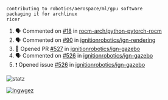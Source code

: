 ```
contributing to robotics/aerospace/ml/gpu software
packaging it for archlinux
ricer
```

<!--START_SECTION:activity-->
1. 🗣 Commented on [#18](https://github.com/rocm-arch/python-pytorch-rocm/issues/18) in [rocm-arch/python-pytorch-rocm](https://github.com/rocm-arch/python-pytorch-rocm)
2. 🗣 Commented on [#90](https://github.com/ignitionrobotics/ign-rendering/issues/90) in [ignitionrobotics/ign-rendering](https://github.com/ignitionrobotics/ign-rendering)
3. 💪 Opened PR [#527](https://github.com/ignitionrobotics/ign-gazebo/pull/527) in [ignitionrobotics/ign-gazebo](https://github.com/ignitionrobotics/ign-gazebo)
4. 🗣 Commented on [#526](https://github.com/ignitionrobotics/ign-gazebo/issues/526) in [ignitionrobotics/ign-gazebo](https://github.com/ignitionrobotics/ign-gazebo)
5. ❗️ Opened issue [#526](https://github.com/ignitionrobotics/ign-gazebo/issues/526) in [ignitionrobotics/ign-gazebo](https://github.com/ignitionrobotics/ign-gazebo)
<!--END_SECTION:activity-->


![statz](https://github-readme-stats.vercel.app/api?username=acxz&include_all_commits=true&show_icons=true)

[![lngwgez](https://github-readme-stats.vercel.app/api/top-langs/?username=acxz&layout=compact)](https://github.com/acxz/github-readme-stats)


<!--
**acxz/acxz** is a ✨ _special_ ✨ repository because its `README.md` (this file) appears on your GitHub profile.

Here are some ideas to get you started:

- 🔭 I’m currently working on ...
- 🌱 I’m currently learning ...
- 👯 I’m looking to collaborate on ...
- 🤔 I’m looking for help with ...
- 💬 Ask me about ...
- 📫 How to reach me: ...
- 😄 Pronouns: ...
- ⚡ Fun fact: ...
-->

